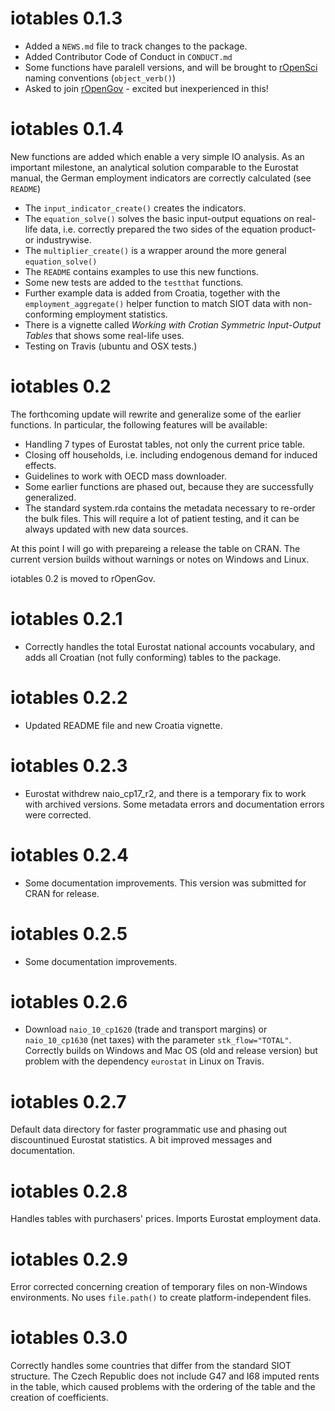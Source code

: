 # iotables 0.1.3

* Added a `NEWS.md` file to track changes to the package.
* Added Contributor Code of Conduct in `CONDUCT.md`
* Some functions have paralell versions, and will be brought to [rOpenSci](https://github.com/ropensci/onboarding) naming conventions (`object_verb()`)
* Asked to join [rOpenGov](http://ropengov.github.io/) - excited but inexperienced in this!

# iotables 0.1.4
New functions are added which enable a very simple IO analysis. As an important milestone, an analytical solution comparable to the Eurostat manual, the German employment indicators are correctly calculated (see `README`)
* The `input_indicator_create()` creates the indicators.
* The `equation_solve()` solves the basic input-output equations on real-life data, i.e. correctly prepared the two sides of the equation product- or industrywise. 
* The `multiplier_create()` is a wrapper around the more general `equation_solve()`
* The `README` contains examples to use this new functions. 
* Some new tests are added to the  `testthat` functions.
* Further example data is added from Croatia, together with the `employment_aggregate()` helper function to match SIOT data with non-conforming employment statistics.
* There is a vignette called _Working with Crotian Symmetric Input-Output Tables_ that shows some real-life uses. 
* Testing on Travis (ubuntu and OSX tests.)

# iotables 0.2 
The forthcoming update will rewrite and generalize some of the earlier functions. In particular, the following features will be available:
* Handling 7 types of Eurostat tables, not only the current price table.
* Closing off households, i.e. including endogenous demand for induced effects.
* Guidelines to work with OECD mass downloader. 
* Some earlier functions are phased out, because they are successfully generalized.
* The standard system.rda contains the metadata necessary to re-order the bulk files. This will require a lot of patient testing, and it can be always updated with new data sources.

At this point I will go with prepareing a release the table on CRAN. The current version builds without warnings or notes on Windows and Linux. 

iotables 0.2 is moved to rOpenGov.

# iotables 0.2.1
* Correctly handles the total Eurostat national accounts vocabulary, and adds all Croatian (not fully conforming) tables to the package.  

# iotables 0.2.2
* Updated README file and new Croatia vignette. 

# iotables 0.2.3
* Eurostat withdrew naio_cp17_r2, and there is a temporary fix to work with archived versions. Some metadata errors and documentation
errors were corrected. 

# iotables 0.2.4
* Some documentation improvements. This version was submitted for CRAN for release.

# iotables 0.2.5
* Some documentation improvements.

# iotables 0.2.6
* Download `naio_10_cp1620` (trade and transport margins) or `naio_10_cp1630` (net taxes) with the parameter `stk_flow="TOTAL"`.  Correctly builds on Windows and Mac OS (old and release version) but problem with the dependency `eurostat` in Linux on Travis.

# iotables 0.2.7 
Default data directory for faster programmatic use and phasing out discountinued Eurostat statistics. A bit improved messages and documentation.

# iotables 0.2.8
Handles tables with purchasers' prices. Imports Eurostat employment data.

# iotables 0.2.9
Error corrected concerning creation of temporary files on non-Windows environments. No uses `file.path()` to create platform-independent files.

# iotables 0.3.0
Correctly handles some countries that differ from the standard SIOT structure. The Czech Republic does not include G47 and I68 imputed rents in the table, which caused problems with the ordering of the table and the creation of coefficients. 
